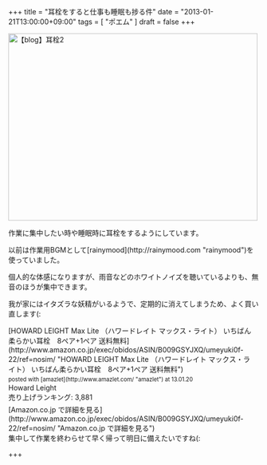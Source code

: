 +++
title =  "耳栓をすると仕事も睡眠も捗る件"
date =  "2013-01-21T13:00:00+09:00"
tags = [ "ポエム" ]
draft = false
+++
<p><a href="http://www.flickr.com/photos/68742489@N02/8394843980/" title="【blog】耳栓2 by umeyuki1326, on Flickr"><img src="http://farm9.staticflickr.com/8236/8394843980_81eeae7b61.jpg" width="500" height="375" alt="【blog】耳栓2"></a></p>

<p>作業に集中したい時や睡眠時に耳栓をするようにしています。</p>

<p>以前は作業用BGMとして[rainymood](http://rainymood.com "rainymood")を使っていました。</p>

<p>個人的な体感になりますが、雨音などのホワイトノイズを聴いているよりも、無音のほうが集中できます。</p>

<p>我が家にはイタズラな妖精がいるようで、定期的に消えてしまうため、よく買い直します(:</p>

<div class="amazlet-box" style="margin-bottom:0px"><div class="amazlet-image" style="float:left;margin:0px 12px 1px 0px">[HOWARD LEIGHT Max Lite （ハワードレイト マックス・ライト） いちばん柔らかい耳栓　8ペア+1ペア 送料無料](http://www.amazon.co.jp/exec/obidos/ASIN/B009GSYJXQ/umeyuki0f-22/ref=nosim/ "HOWARD LEIGHT Max Lite （ハワードレイト マックス・ライト） いちばん柔らかい耳栓　8ペア+1ペア 送料無料")<div class="amazlet-powered-date" style="font-size:80%;margin-top:5px;line-height:120%">posted with [amazlet](http://www.amazlet.com/ "amazlet") at 13.01.20</div></div><div class="amazlet-detail">Howard Leight <br />売り上げランキング: 3,881<br /></div><div class="amazlet-sub-info" style="float: left"><div class="amazlet-link" style="margin-top: 5px">[Amazon.co.jp で詳細を見る](http://www.amazon.co.jp/exec/obidos/ASIN/B009GSYJXQ/umeyuki0f-22/ref=nosim/ "Amazon.co.jp で詳細を見る")</div></div></div><div class="amazlet-footer" style="clear: left"></div></div>

<div id="summary">
集中して作業を終わらせて早く帰って明日に備えたいですね(:
</div>

+++
